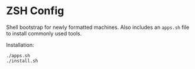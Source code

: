 # ZSH Config

Shell bootstrap for newly formatted machines. Also includes an `apps.sh` file to
install commonly used tools.

Installation:
```
./apps.sh
./install.sh
```